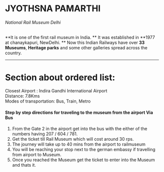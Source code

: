 # JYOTHSNA PAMARTHI
###### National Rail Museum Delhi
<p>

**It is one of the first rail museum in India.
** It was established in **1977 at chanaykapuri, NewDelhi.
** Now this Indian Railways have over **33 Museums**, **Heritage parks** and some other galleries spread across the country.

</p>

<hr>
<h1> Section about ordered list:</h1>
<p> Closest Airport : Indira Gandhi International Airport <br> 
Distance: 7.8Kms <br>
Modes of transportation: Bus, Train, Metro
 
</p>
<h4> Step by step directions for traveling to the museum from the airport Via Bus</h4>
<ol>
<li>From the Gate 2 in the airport get into the bus with the either of the numbers having 207 / 604 / 781.</li>
<li>Get the ticket till Rail Museum which will cost around 30 rps.</li>
<li>The journey will take up to 40 mins from the airport to railmuseum </li>
<li> You will be reaching your stop next to the german embassy if travelling from  airport to Museum.</li>
<li>Once you reached the Museum get the ticket to enter into the Museum and thats it.</li>
</ol>